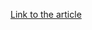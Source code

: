 [Link to the article](https://www.sentinelone.com/blog/the-good-the-bad-and-the-ugly-in-cybersecurity-week-43-6/)
